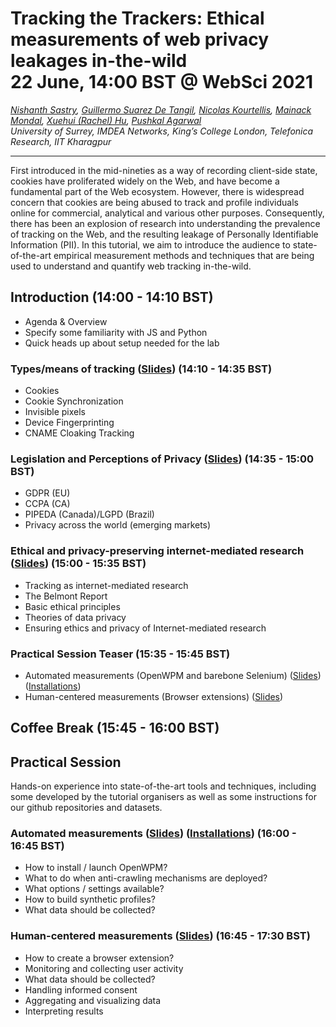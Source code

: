 # Tracking the Trackers: Ethical measurements of web privacy leakages in-the-wild <br> 22 June, 14:00 BST @ WebSci 2021

_[Nishanth Sastry](https://nishrs.github.io), [Guillermo Suarez De Tangil](https://nms.kcl.ac.uk/guillermo.suarez-tangil/), [Nicolas Kourtellis](https://scholar.google.com/citations?user=Q5oWwiQAAAAJ), [Mainack Mondal](https://cse.iitkgp.ac.in/~mainack/), [Xuehui (Rachel) Hu](https://rachelkcl.github.io/), [Pushkal Agarwal](https://pushkal17.github.io/)_
<br>
_University of Surrey, IMDEA Networks, King’s College London, Telefonica Research, IIT Kharagpur_


<hr>


First introduced in the mid-nineties as a way of recording client-side state, cookies have proliferated widely on the Web, and have become a fundamental part of the Web ecosystem. However, there is widespread concern that cookies are being abused to track and profile individuals online for commercial, analytical and various other purposes. Consequently, there has been an explosion of research into understanding the prevalence of tracking on the Web, and the resulting leakage of Personally Identifiable Information (PII). In this tutorial, we aim to introduce the audience to state-of-the-art empirical measurement methods and techniques that are being used to understand and quantify web tracking in-the-wild.



## Introduction (14:00 - 14:10 BST)
* Agenda & Overview
* Specify some familiarity with JS and Python
* Quick heads up about setup needed for the lab


### Types/means of tracking ([Slides](https://docs.google.com/presentation/d/1xN4eDoda5JVwajeW5RqkrpD09usYB8GQ_5nZ4r1ojfI/edit?usp=sharing)) (14:10 - 14:35 BST)
* Cookies
* Cookie Synchronization
* Invisible pixels
* Device Fingerprinting
* CNAME Cloaking Tracking


### Legislation and Perceptions of Privacy ([Slides](https://docs.google.com/presentation/d/12iHy-H8nYRD7VYq74m6zTQEbsiV2tuogHsmC63pLIpQ/edit?usp=sharing)) (14:35 - 15:00 BST)
* GDPR (EU)
* CCPA (CA)
* PIPEDA (Canada)/LGPD (Brazil)
* Privacy across the world (emerging markets)


### Ethical and privacy-preserving internet-mediated research ([Slides](https://docs.google.com/presentation/d/1bCyiqwpBhBrHitSF7ttxD_p-N78Aj4es16XkJYfRylE/edit?usp=sharing)) (15:00 - 15:35 BST)
* Tracking as internet-mediated research 
* The Belmont Report 
* Basic ethical principles 
* Theories of data privacy 
* Ensuring ethics and privacy of Internet-mediated research


### Practical Session Teaser (15:35 - 15:45 BST)
* Automated measurements (OpenWPM and barebone Selenium) ([Slides](https://drive.google.com/file/d/1Y4Kdhy4viGHQ8dDkIOmT_IZUHK9V7Odf/view?usp=sharing)) ([Installations](https://docs.google.com/document/d/1CJQW2_0lBQenRbkB9gDy8sY7s8FBkfN8_pThHnfRDX0/edit?usp=sharing))
* Human-centered measurements (Browser extensions) ([Slides](https://drive.google.com/file/d/1IanDbMQU3ujs_gaKkJYzD2CdE87RBgAe/view?usp=sharing))


## Coffee Break (15:45 - 16:00 BST)

## Practical Session
Hands-on experience into state-of-the-art tools and techniques, including some developed by the tutorial organisers as well as some instructions for our github repositories and datasets.


### Automated measurements ([Slides](https://drive.google.com/file/d/1Y4Kdhy4viGHQ8dDkIOmT_IZUHK9V7Odf/view?usp=sharing)) ([Installations](https://docs.google.com/document/d/1CJQW2_0lBQenRbkB9gDy8sY7s8FBkfN8_pThHnfRDX0/edit?usp=sharing)) (16:00 - 16:45 BST)
* How to install / launch OpenWPM?
* What to do when anti-crawling mechanisms are deployed?
* What options / settings available?
* How to build synthetic profiles?
* What data should be collected?


### Human-centered measurements ([Slides](https://drive.google.com/file/d/1IanDbMQU3ujs_gaKkJYzD2CdE87RBgAe/view?usp=sharing)) (16:45 - 17:30 BST)
* How to create a browser extension?
* Monitoring and collecting user activity
* What data should be collected?
* Handling informed consent
* Aggregating and visualizing data
* Interpreting results
